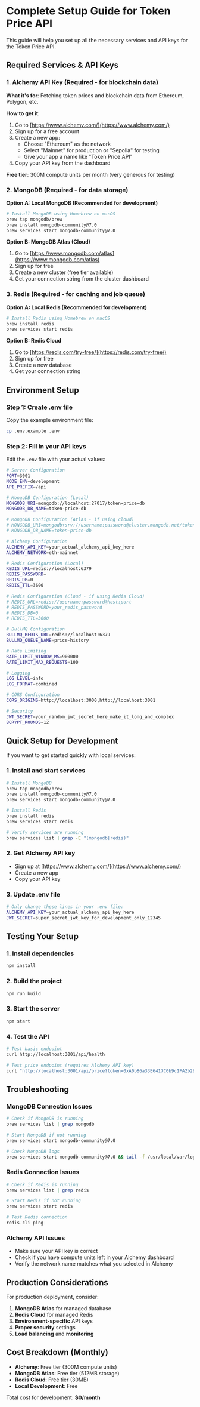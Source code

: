 # Complete Setup Guide for Token Price API

This guide will help you set up all the necessary services and API keys for the Token Price API.

## Required Services & API Keys

### 1. Alchemy API Key (Required - for blockchain data)

**What it's for**: Fetching token prices and blockchain data from Ethereum, Polygon, etc.

**How to get it**:
1. Go to [https://www.alchemy.com/](https://www.alchemy.com/)
2. Sign up for a free account
3. Create a new app:
   - Choose "Ethereum" as the network
   - Select "Mainnet" for production or "Sepolia" for testing
   - Give your app a name like "Token Price API"
4. Copy your API key from the dashboard

**Free tier**: 300M compute units per month (very generous for testing)

### 2. MongoDB (Required - for data storage)

**Option A: Local MongoDB (Recommended for development)**
```bash
# Install MongoDB using Homebrew on macOS
brew tap mongodb/brew
brew install mongodb-community@7.0
brew services start mongodb-community@7.0
```

**Option B: MongoDB Atlas (Cloud)**
1. Go to [https://www.mongodb.com/atlas](https://www.mongodb.com/atlas)
2. Sign up for free
3. Create a new cluster (free tier available)
4. Get your connection string from the cluster dashboard

### 3. Redis (Required - for caching and job queue)

**Option A: Local Redis (Recommended for development)**
```bash
# Install Redis using Homebrew on macOS
brew install redis
brew services start redis
```

**Option B: Redis Cloud**
1. Go to [https://redis.com/try-free/](https://redis.com/try-free/)
2. Sign up for free
3. Create a new database
4. Get your connection string

## Environment Setup

### Step 1: Create .env file

Copy the example environment file:
```bash
cp .env.example .env
```

### Step 2: Fill in your API keys

Edit the `.env` file with your actual values:

```bash
# Server Configuration
PORT=3001
NODE_ENV=development
API_PREFIX=/api

# MongoDB Configuration (Local)
MONGODB_URI=mongodb://localhost:27017/token-price-db
MONGODB_DB_NAME=token-price-db

# MongoDB Configuration (Atlas - if using cloud)
# MONGODB_URI=mongodb+srv://username:password@cluster.mongodb.net/token-price-db?retryWrites=true&w=majority
# MONGODB_DB_NAME=token-price-db

# Alchemy Configuration
ALCHEMY_API_KEY=your_actual_alchemy_api_key_here
ALCHEMY_NETWORK=eth-mainnet

# Redis Configuration (Local)
REDIS_URL=redis://localhost:6379
REDIS_PASSWORD=
REDIS_DB=0
REDIS_TTL=3600

# Redis Configuration (Cloud - if using Redis Cloud)
# REDIS_URL=redis://username:password@host:port
# REDIS_PASSWORD=your_redis_password
# REDIS_DB=0
# REDIS_TTL=3600

# BullMQ Configuration
BULLMQ_REDIS_URL=redis://localhost:6379
BULLMQ_QUEUE_NAME=price-history

# Rate Limiting
RATE_LIMIT_WINDOW_MS=900000
RATE_LIMIT_MAX_REQUESTS=100

# Logging
LOG_LEVEL=info
LOG_FORMAT=combined

# CORS Configuration
CORS_ORIGINS=http://localhost:3000,http://localhost:3001

# Security
JWT_SECRET=your_random_jwt_secret_here_make_it_long_and_complex
BCRYPT_ROUNDS=12
```

## Quick Setup for Development

If you want to get started quickly with local services:

### 1. Install and start services
```bash
# Install MongoDB
brew tap mongodb/brew
brew install mongodb-community@7.0
brew services start mongodb-community@7.0

# Install Redis
brew install redis
brew services start redis

# Verify services are running
brew services list | grep -E "(mongodb|redis)"
```

### 2. Get Alchemy API key
- Sign up at [https://www.alchemy.com/](https://www.alchemy.com/)
- Create a new app
- Copy your API key

### 3. Update .env file
```bash
# Only change these lines in your .env file:
ALCHEMY_API_KEY=your_actual_alchemy_api_key_here
JWT_SECRET=super_secret_jwt_key_for_development_only_12345
```

## Testing Your Setup

### 1. Install dependencies
```bash
npm install
```

### 2. Build the project
```bash
npm run build
```

### 3. Start the server
```bash
npm start
```

### 4. Test the API
```bash
# Test basic endpoint
curl http://localhost:3001/api/health

# Test price endpoint (requires Alchemy API key)
curl "http://localhost:3001/api/price?token=0xA0b86a33E6417C0b9c1FA2b2B89C4da3e3d1e4a1&network=ethereum"
```

## Troubleshooting

### MongoDB Connection Issues
```bash
# Check if MongoDB is running
brew services list | grep mongodb

# Start MongoDB if not running
brew services start mongodb-community@7.0

# Check MongoDB logs
brew services start mongodb-community@7.0 && tail -f /usr/local/var/log/mongodb/mongo.log
```

### Redis Connection Issues
```bash
# Check if Redis is running
brew services list | grep redis

# Start Redis if not running
brew services start redis

# Test Redis connection
redis-cli ping
```

### Alchemy API Issues
- Make sure your API key is correct
- Check if you have compute units left in your Alchemy dashboard
- Verify the network name matches what you selected in Alchemy

## Production Considerations

For production deployment, consider:
1. **MongoDB Atlas** for managed database
2. **Redis Cloud** for managed Redis
3. **Environment-specific** API keys
4. **Proper security** settings
5. **Load balancing** and **monitoring**

## Cost Breakdown (Monthly)

- **Alchemy**: Free tier (300M compute units)
- **MongoDB Atlas**: Free tier (512MB storage)
- **Redis Cloud**: Free tier (30MB)
- **Local Development**: Free

Total cost for development: **$0/month**
